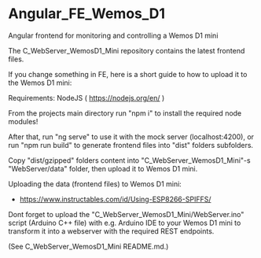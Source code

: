 # Angular_FE_Wemos_D1
Angular frontend for monitoring and controlling a Wemos D1 mini

The C_WebServer_WemosD1_Mini repository contains the latest frontend files.

If you change something in FE, here is a short guide to how to upload it to the Wemos D1 mini:

Requirements: NodeJS ( https://nodejs.org/en/ )

From the projects main directory run "npm i" to install the required node modules!

After that, run "ng serve" to use it with the mock server (localhost:4200),
or run "npm run build" to generate frontend files into "dist" folders subfolders.

Copy "dist/gzipped" folders content into "C_WebServer_WemosD1_Mini"-s "WebServer/data" folder,
then upload it to Wemos D1 mini.

Uploading the data (frontend files) to Wemos D1 mini:
- https://www.instructables.com/id/Using-ESP8266-SPIFFS/

Dont forget to upload the "C_WebServer_WemosD1_Mini/WebServer.ino" script (Arduino C++ file)
with e.g. Arduino IDE to your Wemos D1 mini to transform it into a webserver
with the required REST endpoints.

(See C_WebServer_WemosD1_Mini README.md.)